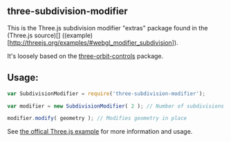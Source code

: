 ## three-subdivision-modifier

This is the Three.js subdivision modifier "extras" package found in the (Three.js source)[] ((example)[http://threejs.org/examples/#webgl_modifier_subdivision]).

It's loosely based on the [three-orbit-controls](https://github.com/mattdesl/three-orbit-controls) package.

## Usage:

```js
var SubdivisionModifier = require('three-subdivision-modifier');

var modifier = new SubdivisionModifier( 2 ); // Number of subdivisions

modifier.modify( geometry ); // Modifies geometry in place
```

See [the offical Three.js example](http://threejs.org/examples/#webgl_modifier_subdivision) for more information and usage.
